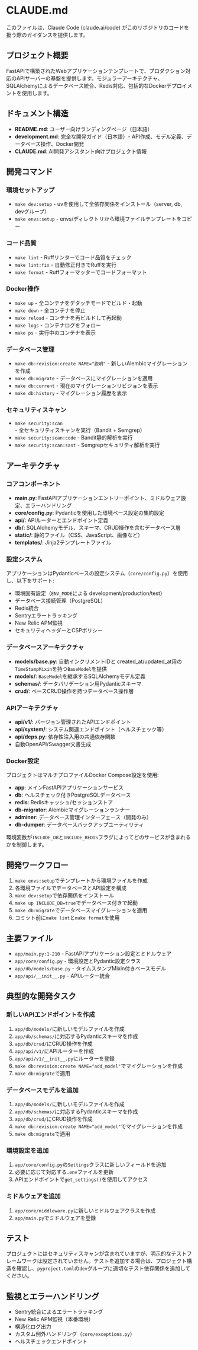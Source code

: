 # CLAUDE.md

このファイルは、Claude Code (claude.ai/code) がこのリポジトリのコードを扱う際のガイダンスを提供します。

## プロジェクト概要

FastAPIで構築されたWebアプリケーションテンプレートで、プロダクション対応のAPIサーバーの基盤を提供します。モジュラーアーキテクチャ、SQLAlchemyによるデータベース統合、Redis対応、包括的なDockerデプロイメントを使用します。

## ドキュメント構造

- **README.md**: ユーザー向けランディングページ（日本語）
- **development.md**: 完全な開発ガイド（日本語）- API作成、モデル定義、データベース操作、Docker開発
- **CLAUDE.md**: AI開発アシスタント向けプロジェクト情報

## 開発コマンド

### 環境セットアップ
- `make dev:setup` - uvを使用して全依存関係をインストール（server, db, devグループ）
- `make envs:setup` - envs/ディレクトリから環境ファイルテンプレートをコピー

### コード品質
- `make lint` - Ruffリンターでコード品質をチェック
- `make lint:fix` - 自動修正付きでRuffを実行
- `make format` - Ruffフォーマッターでコードフォーマット

### Docker操作
- `make up` - 全コンテナをデタッチモードでビルド・起動
- `make down` - 全コンテナを停止
- `make reload` - コンテナを再ビルドして再起動
- `make logs` - コンテナログをフォロー
- `make ps` - 実行中のコンテナを表示

### データベース管理
- `make db:revision:create NAME="説明"` - 新しいAlembicマイグレーションを作成
- `make db:migrate` - データベースにマイグレーションを適用
- `make db:current` - 現在のマイグレーションリビジョンを表示
- `make db:history` - マイグレーション履歴を表示

### セキュリティスキャン
- `make security:scan` - 全セキュリティスキャンを実行（Bandit + Semgrep）
- `make security:scan:code` - Bandit静的解析を実行
- `make security:scan:sast` - Semgrepセキュリティ解析を実行

## アーキテクチャ

### コアコンポーネント
- **main.py**: FastAPIアプリケーションエントリーポイント、ミドルウェア設定、エラーハンドリング
- **core/config.py**: Pydanticを使用した環境ベース設定の集約設定
- **api/**: APIルーターとエンドポイント定義
- **db/**: SQLAlchemyモデル、スキーマ、CRUD操作を含むデータベース層
- **static/**: 静的ファイル（CSS、JavaScript、画像など）
- **templates/**: Jinja2テンプレートファイル

### 設定システム
アプリケーションはPydanticベースの設定システム（`core/config.py`）を使用し、以下をサポート:
- 環境固有設定（`ENV_MODE`による development/production/test）
- データベース接続管理（PostgreSQL）
- Redis統合
- Sentryエラートラッキング
- New Relic APM監視
- セキュリティヘッダーとCSPポリシー

### データベースアーキテクチャ
- **models/base.py**: 自動インクリメントIDと created_at/updated_at用の`TimeStampMixin`を持つ`BaseModel`を提供
- **models/**: `BaseModel`を継承するSQLAlchemyモデル定義
- **schemas/**: データバリデーション用Pydanticスキーマ
- **crud/**: ベースCRUD操作を持つデータベース操作層

### APIアーキテクチャ
- **api/v1/**: バージョン管理されたAPIエンドポイント
- **api/system/**: システム関連エンドポイント（ヘルスチェック等）
- **api/deps.py**: 依存性注入用の共通依存関数
- 自動OpenAPI/Swagger文書生成

### Docker設定
プロジェクトはマルチプロファイルDocker Compose設定を使用:
- **app**: メインFastAPIアプリケーションサービス
- **db**: ヘルスチェック付きPostgreSQLデータベース
- **redis**: Redisキャッシュ/セッションストア
- **db-migrator**: Alembicマイグレーションランナー
- **adminer**: データベース管理インターフェース（開発のみ）
- **db-dumper**: データベースバックアップユーティリティ

環境変数が`INCLUDE_DB`と`INCLUDE_REDIS`フラグによってどのサービスが含まれるかを制御します。

## 開発ワークフロー

1. `make envs:setup`でテンプレートから環境ファイルを作成
2. 各環境ファイルでデータベースとAPI設定を構成
3. `make dev:setup`で依存関係をインストール
4. `make up INCLUDE_DB=true`でデータベース付きで起動
5. `make db:migrate`でデータベースマイグレーションを適用
6. コミット前に`make lint`と`make format`を使用

## 主要ファイル

- `app/main.py:1-210` - FastAPIアプリケーション設定とミドルウェア
- `app/core/config.py` - 環境設定とPydantic設定クラス
- `app/db/models/base.py` - タイムスタンプMixin付きベースモデル
- `app/api/__init__.py` - APIルーター統合

## 典型的な開発タスク

### 新しいAPIエンドポイントを作成
1. `app/db/models/`に新しいモデルファイルを作成
2. `app/db/schemas/`に対応するPydanticスキーマを作成
3. `app/db/crud/`にCRUD操作を作成
4. `app/api/v1/`にAPIルーターを作成
5. `app/api/v1/__init__.py`にルーターを登録
6. `make db:revision:create NAME="add_model"`でマイグレーションを作成
7. `make db:migrate`で適用

### データベースモデルを追加
1. `app/db/models/`に新しいモデルファイルを作成
2. `app/db/schemas/`に対応するPydanticスキーマを作成
3. `app/db/crud/`にCRUD操作を作成
4. `make db:revision:create NAME="add_model"`でマイグレーションを作成
5. `make db:migrate`で適用

### 環境設定を追加
1. `app/core/config.py`の`Settings`クラスに新しいフィールドを追加
2. 必要に応じて対応する`.env`ファイルを更新
3. APIエンドポイントで`get_settings()`を使用してアクセス

### ミドルウェアを追加
1. `app/core/middleware.py`に新しいミドルウェアクラスを作成
2. `app/main.py`でミドルウェアを登録

## テスト

プロジェクトにはセキュリティスキャンが含まれていますが、明示的なテストフレームワークは設定されていません。テストを追加する場合は、プロジェクト構造を確認し、`pyproject.toml`の`dev`グループに適切なテスト依存関係を追加してください。

## 監視とエラーハンドリング

- Sentry統合によるエラートラッキング
- New Relic APM監視（本番環境）
- 構造化ログ出力
- カスタム例外ハンドリング（`core/exceptions.py`）
- ヘルスチェックエンドポイント 